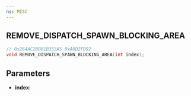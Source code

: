 ```yaml
---
ns: MISC
---
```

## REMOVE_DISPATCH_SPAWN_BLOCKING_AREA

```c
// 0x264AC28B01B353A5 0xA8D2FB92
void REMOVE_DISPATCH_SPAWN_BLOCKING_AREA(int index);
```


## Parameters
* **index**: 

